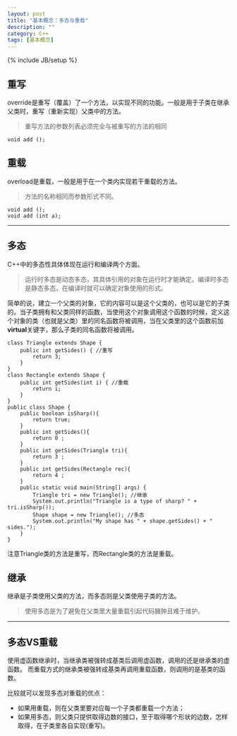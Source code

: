 ```yaml
---
layout: post
title: "基本概念：多态与重载"
description: ""
category: C++
tags: [基本概念]
---
```

{% include JB/setup %}


重写
--

override是重写（覆盖）了一个方法，以实现不同的功能。一般是用于子类在继承父类时，重写（重新实现）父类中的方法。

> 重写方法的参数列表必须完全与被重写的方法的相同

    void add ();

重载
--

overload是重载，一般是用于在一个类内实现若干重载的方法。

> 方法的名称相同而参数形式不同。

    void add ();
    void add (int a);


----------


多态
---

C++中的多态性具体体现在运行和编译两个方面。

> 运行时多态是动态多态，其具体引用的对象在运行时才能确定。编译时多态是静态多态，在编译时就可以确定对象使用的形式。

简单的说，建立一个父类的对象，它的内容可以是这个父类的，也可以是它的子类的。当子类拥有和父类同样的函数，当使用这个对象调用这个函数的时候，定义这个对象的类（也就是父类）里的同名函数将被调用，当在父类里的这个函数前加**virtual**关键字，那么子类的同名函数将被调用。

    class Triangle extends Shape {
        public int getSides() { //重写
            return 3;
        }
    }
    class Rectangle extends Shape {
        public int getSides(int i) { //重载
            return i;
        }
    }
    public class Shape {
        public boolean isSharp(){
            return true;
        }
        public int getSides(){
            return 0 ;
        }
        public int getSides(Triangle tri){
            return 3 ;
        }
        public int getSides(Rectangle rec){
            return 4 ;
        }
        public static void main(String[] args) {
            Triangle tri = new Triangle(); //继承
            System.out.println("Triangle is a type of sharp? " + tri.isSharp());
            Shape shape = new Triangle(); //多态
            System.out.println("My shape has " + shape.getSides() + " sides.");
        }
    }

注意Triangle类的方法是重写，而Rectangle类的方法是重载。

继承
--

继承是子类使用父类的方法，而多态则是父类使用子类的方法。

> 使用多态是为了避免在父类里大量重载引起代码臃肿且难于维护。


----------


多态VS重载
------

使用虚函数继承时，当继承类被强转成基类后调用虚函数，调用的还是继承类的虚函数。
而重载方式的继承类被强转成基类再调用重载函数，则调用的是基类的函数。


比较就可以发现多态对重载的优点：

 - 如果用重载，则在父类里要对应每一个子类都重载一个方法；
 - 如果用多态，则父类只提供取得边数的接口，至于取得哪个形状的边数，怎样取得，在子类里各自实现(重写)。

